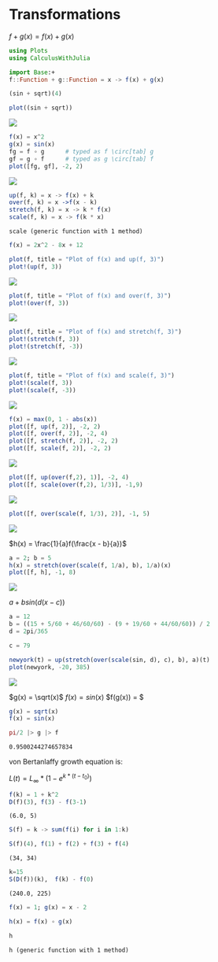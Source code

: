 # Transformations

$f+g(x) = f(x) + g(x)$

````julia
using Plots
using CalculusWithJulia
````



````julia
import Base:+
f::Function + g::Function = x -> f(x) + g(x)

(sin + sqrt)(4)

plot((sin + sqrt))
````


![](figures/04_Transformations_2_1.png)

````julia
f(x) = x^2
g(x) = sin(x)
fg = f ∘ g      # typed as f \circ[tab] g
gf = g ∘ f      # typed as g \circ[tab] f
plot([fg, gf], -2, 2)
````


![](figures/04_Transformations_3_1.png)

````julia
up(f, k) = x -> f(x) + k
over(f, k) = x ->f(x - k)
stretch(f, k) = x -> k * f(x)
scale(f, k) = x -> f(k * x)
````


````
scale (generic function with 1 method)
````



````julia
f(x) = 2x^2 - 8x + 12

plot(f, title = "Plot of f(x) and up(f, 3)")
plot!(up(f, 3))
````


![](figures/04_Transformations_5_1.png)

````julia
plot(f, title = "Plot of f(x) and over(f, 3)")
plot!(over(f, 3))
````


![](figures/04_Transformations_6_1.png)

````julia
plot(f, title = "Plot of f(x) and stretch(f, 3)")
plot!(stretch(f, 3))
plot!(stretch(f, -3))
````


![](figures/04_Transformations_7_1.png)

````julia
plot(f, title = "Plot of f(x) and scale(f, 3)")
plot!(scale(f, 3))
plot!(scale(f, -3))
````


![](figures/04_Transformations_8_1.png)

````julia
f(x) = max(0, 1 - abs(x))
plot([f, up(f, 2)], -2, 2)
plot([f, over(f, 2)], -2, 4)
plot([f, stretch(f, 2)], -2, 2)
plot([f, scale(f, 2)], -2, 2)
````


![](figures/04_Transformations_9_1.png)

````julia
plot([f, up(over(f,2), 1)], -2, 4)
plot([f, scale(over(f,2), 1/3)], -1,9)
````


![](figures/04_Transformations_10_1.png)

````julia
plot([f, over(scale(f, 1/3), 2)], -1, 5)
````


![](figures/04_Transformations_11_1.png)



$h(x) = \frac{1}{a}f(\frac{x - b}{a})$

````julia
a = 2; b = 5
h(x) = stretch(over(scale(f, 1/a), b), 1/a)(x)
plot([f, h], -1, 8)
````


![](figures/04_Transformations_12_1.png)



$a + bsin(d(x - c))$

````julia
a = 12
b = ((15 + 5/60 + 46/60/60) - (9 + 19/60 + 44/60/60)) / 2
d = 2pi/365

c = 79

newyork(t) = up(stretch(over(scale(sin, d), c), b), a)(t)
plot(newyork, -20, 385)
````


![](figures/04_Transformations_13_1.png)



$g(x) = \sqrt(x)$
$f(x) = sin(x)$
$f(g(x)) = $

````julia
g(x) = sqrt(x)
f(x) = sin(x)

pi/2 |> g |> f
````


````
0.9500244274657834
````





von Bertanlaffy growth equation is:

$L(t) = L_{\infty} * (1 - e^{k*(t-t_0)})$

````julia
f(k) = 1 + k^2
D(f)(3), f(3) - f(3-1)
````


````
(6.0, 5)
````



````julia
S(f) = k -> sum(f(i) for i in 1:k)

S(f)(4), f(1) + f(2) + f(3) + f(4)
````


````
(34, 34)
````



````julia
k=15
S(D(f))(k),  f(k) - f(0)
````


````
(240.0, 225)
````



````julia
f(x) = 1; g(x) = x - 2

h(x) = f(x) ∘ g(x)

h
````


````
h (generic function with 1 method)
````


